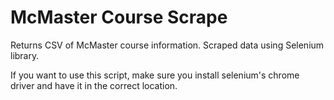 # McMaster Course Scrape

Returns CSV of McMaster course information.
Scraped data using Selenium library.

If you want to use this script, make sure you install selenium's chrome driver and have it in the correct location.
